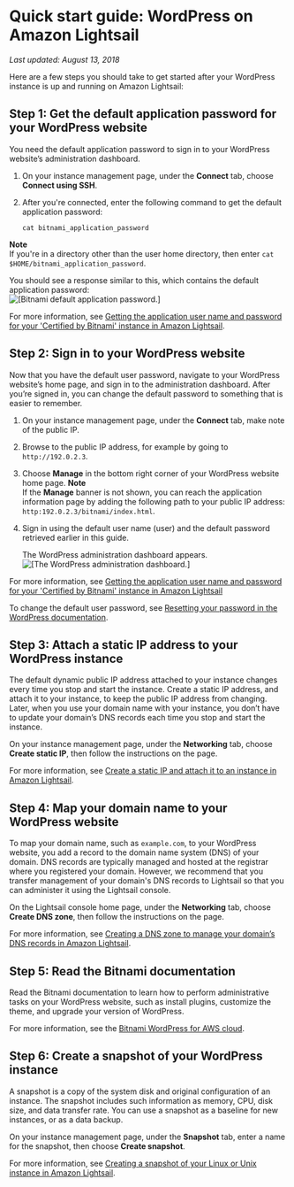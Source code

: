 # Quick start guide: WordPress on Amazon Lightsail<a name="amazon-lightsail-quick-start-guide-wordpress"></a>

 *Last updated: August 13, 2018* 

Here are a few steps you should take to get started after your WordPress instance is up and running on Amazon Lightsail:

## Step 1: Get the default application password for your WordPress website<a name="amazon-lightsail-wordpress-get-the-default-user-password"></a>

You need the default application password to sign in to your WordPress website’s administration dashboard\.

1. On your instance management page, under the **Connect** tab, choose **Connect using SSH**\.

1. After you're connected, enter the following command to get the default application password:

   ```
   cat bitnami_application_password
   ```
**Note**  
If you're in a directory other than the user home directory, then enter `cat $HOME/bitnami_application_password`\.

   You should see a response similar to this, which contains the default application password:  
![\[Bitnami default application password.\]](https://d9yljz1nd5001.cloudfront.net/en_us/cdafd3c2a6d9edfefee89eda217b0068/images/amazon-lightsail-bitnami-application-password.png)

For more information, see [Getting the application user name and password for your 'Certified by Bitnami' instance in Amazon Lightsail](log-in-to-your-bitnami-application-running-on-amazon-lightsail.md)\.

## Step 2: Sign in to your WordPress website<a name="amazon-lightsail-wordpress-sign-in"></a>

Now that you have the default user password, navigate to your WordPress website’s home page, and sign in to the administration dashboard\. After you’re signed in, you can change the default password to something that is easier to remember\.

1. On your instance management page, under the **Connect** tab, make note of the public IP\.

1. Browse to the public IP address, for example by going to `http://192.0.2.3`\.

1. Choose **Manage** in the bottom right corner of your WordPress website home page\.
**Note**  
If the **Manage** banner is not shown, you can reach the application information page by adding the following path to your public IP address: `http:192.0.2.3/bitnami/index.html`\.

1. Sign in using the default user name \(user\) and the default password retrieved earlier in this guide\.

   The WordPress administration dashboard appears\.  
![\[The WordPress administration dashboard.\]](https://d9yljz1nd5001.cloudfront.net/en_us/cdafd3c2a6d9edfefee89eda217b0068/images/amazon-lightsail-wordpress-dashboard.png)

For more information, see [Getting the application user name and password for your 'Certified by Bitnami' instance in Amazon Lightsail](log-in-to-your-bitnami-application-running-on-amazon-lightsail.md)

To change the default user password, see [Resetting your password in the WordPress documentation](https://codex.wordpress.org/Resetting_Your_Password)\.

## Step 3: Attach a static IP address to your WordPress instance<a name="amazon-lightsail-wordpress-attach-static-ip"></a>

The default dynamic public IP address attached to your instance changes every time you stop and start the instance\. Create a static IP address, and attach it to your instance, to keep the public IP address from changing\. Later, when you use your domain name with your instance, you don’t have to update your domain’s DNS records each time you stop and start the instance\.

On your instance management page, under the **Networking** tab, choose **Create static IP**, then follow the instructions on the page\.

For more information, see [Create a static IP and attach it to an instance in Amazon Lightsail](lightsail-create-static-ip.md)\.

## Step 4: Map your domain name to your WordPress website<a name="amazon-lightsail-wordpress-map-your-domain-to-your-instance"></a>

To map your domain name, such as `example.com`, to your WordPress website, you add a record to the domain name system \(DNS\) of your domain\. DNS records are typically managed and hosted at the registrar where you registered your domain\. However, we recommend that you transfer management of your domain's DNS records to Lightsail so that you can administer it using the Lightsail console\.

On the Lightsail console home page, under the **Networking** tab, choose **Create DNS zone**, then follow the instructions on the page\.

For more information, see [Creating a DNS zone to manage your domain’s DNS records in Amazon Lightsail](lightsail-how-to-create-dns-entry.md)\.

## Step 5: Read the Bitnami documentation<a name="amazon-lightsail-wordpress-read-the-bitnami-documentation"></a>

Read the Bitnami documentation to learn how to perform administrative tasks on your WordPress website, such as install plugins, customize the theme, and upgrade your version of WordPress\.

For more information, see the [Bitnami WordPress for AWS cloud](https://docs.bitnami.com/aws/apps/wordpress/)\.

## Step 6: Create a snapshot of your WordPress instance<a name="amazon-lightsail-wordpress-create-a-snapshot"></a>

A snapshot is a copy of the system disk and original configuration of an instance\. The snapshot includes such information as memory, CPU, disk size, and data transfer rate\. You can use a snapshot as a baseline for new instances, or as a data backup\.

On your instance management page, under the **Snapshot** tab, enter a name for the snapshot, then choose **Create snapshot**\.

For more information, see [Creating a snapshot of your Linux or Unix instance in Amazon Lightsail](lightsail-how-to-create-a-snapshot-of-your-instance.md)\.